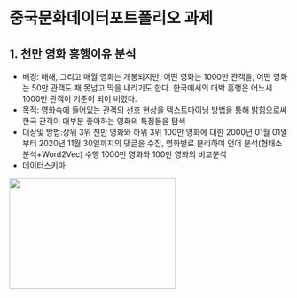 # 중국문화데이터포트폴리오 과제
  
  ## 1. 천만 영화 흥행이유 분석
  + 배경: 매해, 그리고 매월 영화는 개봉되지만, 어떤 영화는 1000만 관객을, 어떤 영화는 50만 관객도 채 못넘고 막을 내리기도 한다. 한국에서의 대박 흥행은 어느새 1000만 관객이 기준이 되어 버렸다.
  + 목적: 영화속에 들어있는 관객의 선호 현상을 텍스트마이닝 방법을 통해 밝힘으로써 한국 관객이 대부분 좋아하는 영화의 특징들을 탐색
  + 대상및 방법:상위 3위 천만 영화와 하위 3위 100만 영화에 대한 2000년 01월 01일부터 2020년 11월 30일까지의 댓글을 수집, 영화별로 분리하여 언어 분석(형태소 분석+Word2Vec) 수행 
1000만 영화와 100만 영화의 비교분석 
  + 데이터스키마
  <img src="./img/데이터스키마.JPG)"  width="300" height="200">

